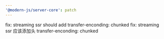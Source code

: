 ```yaml
---
'@modern-js/server-core': patch
---
```


fix: streaming ssr should add transfer-enconding: chunked
fix: streaming ssr 应该添加头 transfer-enconding: chunked
